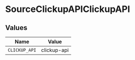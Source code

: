 # SourceClickupAPIClickupAPI


## Values

| Name          | Value         |
| ------------- | ------------- |
| `CLICKUP_API` | clickup-api   |